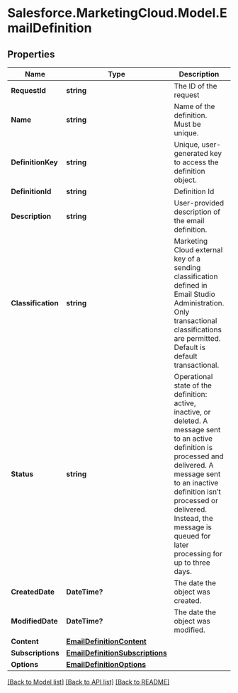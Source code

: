 # Salesforce.MarketingCloud.Model.EmailDefinition
## Properties

Name | Type | Description | Notes
------------ | ------------- | ------------- | -------------
**RequestId** | **string** | The ID of the request | [optional] 
**Name** | **string** | Name of the definition. Must be unique. | 
**DefinitionKey** | **string** | Unique, user-generated key to access the definition object. | 
**DefinitionId** | **string** | Definition Id | [optional] 
**Description** | **string** | User-provided description of the email definition. | [optional] 
**Classification** | **string** | Marketing Cloud external key of a sending classification defined in Email Studio Administration. Only transactional classifications are permitted. Default is default transactional. | [optional] 
**Status** | **string** | Operational state of the definition: active, inactive, or deleted. A message sent to an active definition is processed and delivered. A message sent to an inactive definition isn’t processed or delivered. Instead, the message is queued for later processing for up to three days. | [optional] 
**CreatedDate** | **DateTime?** | The date the object was created. | [optional] 
**ModifiedDate** | **DateTime?** | The date the object was modified. | [optional] 
**Content** | [**EmailDefinitionContent**](EmailDefinitionContent.md) |  | 
**Subscriptions** | [**EmailDefinitionSubscriptions**](EmailDefinitionSubscriptions.md) |  | 
**Options** | [**EmailDefinitionOptions**](EmailDefinitionOptions.md) |  | [optional] 

[[Back to Model list]](../README.md#documentation-for-models) [[Back to API list]](../README.md#documentation-for-api-endpoints) [[Back to README]](../README.md)

